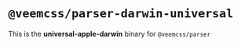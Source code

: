 # `@veemcss/parser-darwin-universal`

This is the **universal-apple-darwin** binary for `@veemcss/parser`
